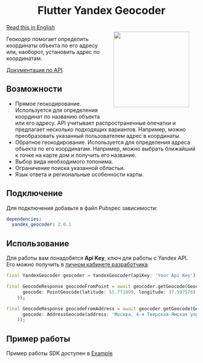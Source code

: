<h1 align="center">Flutter Yandex Geocoder</h1>

<a href="https://madbrains.ru/"><img src="https://firebasestorage.googleapis.com/v0/b/mad-brains-web.appspot.com/o/logo.png?alt=media" width="200" align="right" style="margin: 20px;"/></a>

[Read this in English](README.md)

Геокодер помогает определить координаты объекта по его адресу или, наоборот, установить адрес по координатам.

[Документация по API][documentation].

## Возможности
* Прямое геокодирование. Используется для определения координат по названию объекта или его адресу. API учитывает распространенные опечатки и предлагает несколько подходящих вариантов. Например, можно преобразовать указанный пользователем адрес в координаты.
* Обратное геокодирование. Используется для определения адреса объекта по его координатам. Например, можно выбрать ближайший к точке на карте дом и получить его название.
* Выбор вида необходимого топонима.
* Ограничение поиска указанной областьи.
* Язык ответа и региональные особенности карты.

## Подключение
Для подключения добавьте в файл Pubspec зависимости:
```yaml
dependencies:
  yandex_geocoder: 2.0.1
```

## Использование
Для работы вам понадобятся **Api Key**, ключ для работы с Yandex API. Его можно получить в [личном кабинете разработчика][account].

```dart
final YandexGeocoder geocoder = YandexGeocoder(apiKey: 'Your Api Key');

final GeocodeResponse geocodeFromPoint = await geocoder.getGeocode(GeocodeRequest(
      geocode: PointGeocode(latitude: 55.771899, longitude: 37.597576),
    ));

final GeocodeResponse geocodeFromAddress = await geocoder.getGeocode(GeocodeRequest(
      geocode: AddressGeocode(address: 'Москва, 4-я Тверская-Ямская улица, 7'),
    ));
```

## Пример работы
Пример работы SDK доступен в [Example][example]

[documentation]: https://yandex.ru/dev/maps/geocoder/doc/desc/concepts/about.html
[account]: https://developer.tech.yandex.ru/?from=geocoder
[example]: https://github.com/MadBrains/Yandex-Geocoder-Flutter/tree/main/example/